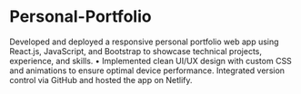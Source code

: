 # Personal-Portfolio
Developed and deployed a responsive personal portfolio web app using React.js, JavaScript, and Bootstrap to showcase technical projects, experience, and skills. • Implemented clean UI/UX design with custom CSS and animations to ensure optimal device performance. Integrated version control via GitHub and hosted the app on Netlify.
